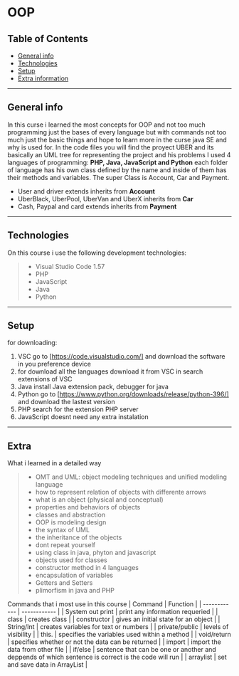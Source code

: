 # OOP

## Table of Contents
* [General info](#general-info) 
* [Technologies](#technologies) 
* [Setup](#setup)
* [Extra information](#Extra)

------------
## General info

In this curse i learned the most concepts for OOP and not too much programming just the bases of every language but with commands not too much just the basic things and hope to learn more in the curse java SE and why is used for. In the code files you will find the proyect UBER and its basically an UML tree for representing the project and his problems
I used 4 languages of programming: **PHP, Java, JavaScript and Python** each folder of language has his own class defined by the name and inside of them has their methods and variables.
The super Class is Account, Car and Payment. 
 * User and driver extends inherits from **Account**
 * UberBlack, UberPool, UberVan and UberX inherits from **Car**
 * Cash, Paypal and card extends inherits from **Payment**

------------
## Technologies
On this course i use the following development technologies:
>- Visual Studio Code 1.57
>- PHP
>- JavaScript
>- Java
>- Python

------------
## Setup
for downloading:
1. VSC go to [https://code.visualstudio.com/] and download the software in you preference device
2. for download all the languages download it from VSC in search extensions of VSC
3. Java install Java extension pack, debugger for java
4. Python go to [https://www.python.org/downloads/release/python-396/] and download the lastest version
5. PHP search for the extension PHP server
6. JavaScript doesnt need any extra instalation 

------------
## Extra
What i learned in a detailed way
>- OMT and UML: object modeling techniques and unified modeling language
>- how to represent relation of objects with differente arrows 
>- what is an object (physical and conceptual)
>- properties and behaviors of objects
>- classes and abstraction
>- OOP is modeling design
>- the syntax of UML
>- the inheritance of the objects
>- dont repeat yourself
>- using class in java, phyton and javascript
>- objects used for classes
>- constructor method in 4 languages
>- encapsulation of variables
>- Getters and Setters
>- plimorfism in java and PHP

Commands that i most use in this course
|  Command | Function  |
| ------------ | ------------ |
|  System out print | print any information requeried |
|  class | creates class  |
|  constructor | gives an initial state for an object |
|  String/Int | creates variables for text or numbers |
|  private/public | levels of visibility |
|  this. | specifies the variables used within a method |
|  void/return | specifies whether or not the data can be returned |
|  import | import the data from other file |
|  if/else | sentence that can be one or another and deppends of which sentence is correct is the code will run |
|  arraylist | set and save data in ArrayList |
